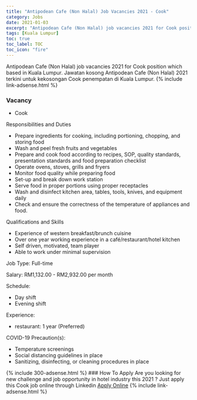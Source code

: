```yaml
---
title: "Antipodean Cafe (Non Halal) Job Vacancies 2021 - Cook" 
category: Jobs 
date: 2021-01-03 
excerpt: "Antipodean Cafe (Non Halal) job vacancies 2021 for Cook position which based in Kuala Lumpur. Jawatan kosong Antipodean Cafe (Non Halal) 2021 terkini untuk kekosongan Cook penempatan di Kuala Lumpur" 
tags: [Kuala Lumpur] 
toc: true 
toc_label: TOC 
toc_icon: "fire" 
--- 
```


Antipodean Cafe (Non Halal) job vacancies 2021 for Cook position which based in Kuala Lumpur. Jawatan kosong Antipodean Cafe (Non Halal) 2021 terkini untuk kekosongan Cook penempatan di Kuala Lumpur. 
{% include link-adsense.html %} 
### Vacancy 
- Cook 
<div><p>Responsibilities and Duties</p><ul><li>Prepare ingredients for cooking, including portioning, chopping, and storing food</li><li>Wash and peel fresh fruits and vegetables</li><li>Prepare and cook food according to recipes, SOP, quality standards, presentation standards and food preparation checklist</li><li>Operate ovens, stoves, grills and fryers</li><li>Monitor food quality while preparing food</li><li>Set-up and break down work station</li><li>Serve food in proper portions using proper receptacles</li><li>Wash and disinfect kitchen area, tables, tools, knives, and equipment daily</li><li>Check and ensure the correctness of the temperature of appliances and food.</li></ul><p>Qualifications and Skills</p><ul><li>Experience of western breakfast/brunch cuisine</li><li>Over one year working experience in a caf&#233;/restaurant/hotel kitchen</li><li>Self driven, motivated, team player</li><li>Able to work under minimal supervision</li></ul><p>Job Type: Full-time</p><p>Salary: RM1,132.00 - RM2,932.00 per month</p><p>Schedule:</p><ul><li>Day shift</li><li>Evening shift</li></ul><p>Experience:</p><ul><li>restaurant: 1 year (Preferred)</li></ul><p>COVID-19 Precaution(s):</p><ul><li>Temperature screenings</li><li>Social distancing guidelines in place</li><li>Sanitizing, disinfecting, or cleaning procedures in place</li></ul></div> 
{% include 300-adsense.html %} 
### How To Apply 
Are you looking for new challenge and job opportunity in hotel industry this 2021 ?
Just apply this Cook job online through Linkedin 
<a href="https://malaysia.indeed.com/viewjob?jk=000bf7a03ace3014" class="btn btn--info" target="_blank" rel="nofollow noopenner">Apply Online</a> 
{% include link-adsense.html %} 